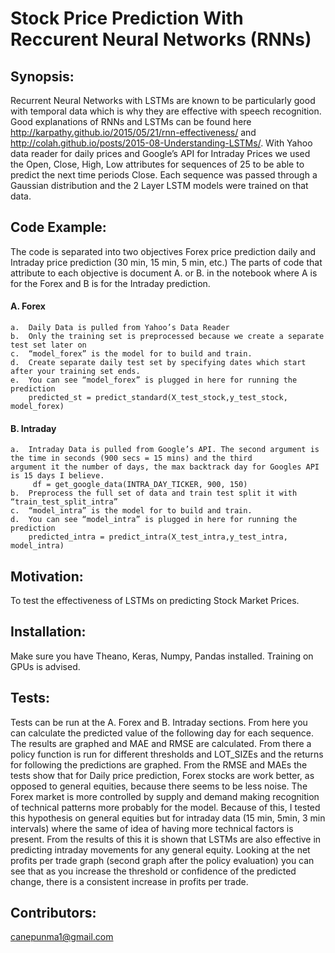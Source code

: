 # Stock Price Prediction With Reccurent Neural Networks (RNNs)

## Synopsis:
Recurrent Neural Networks with LSTMs are known to be particularly good with temporal data which is why they are effective with speech recognition. Good explanations of RNNs and LSTMs can be found here http://karpathy.github.io/2015/05/21/rnn-effectiveness/ and http://colah.github.io/posts/2015-08-Understanding-LSTMs/.  With Yahoo data reader for daily prices and Google’s API for Intraday Prices we used the Open, Close, High, Low attributes for sequences of 25 to be able to predict the next time periods Close. Each sequence was passed through a Gaussian distribution and the 2 Layer LSTM models were trained on that data. 


## Code Example:
The code is separated into two objectives Forex price prediction daily and Intraday price prediction (30 min, 15 min, 5 min, etc.) The parts of code that attribute to each objective is document A. or B. in the notebook where A is for the Forex and B is for the Intraday prediction.

#### A.	Forex
    a.	Daily Data is pulled from Yahoo’s Data Reader
    b.	Only the training set is preprocessed because we create a separate test set later on
    c.	“model_forex” is the model for to build and train.
    d.	Create separate daily test set by specifying dates which start after your training set ends.
    e.	You can see “model_forex” is plugged in here for running the prediction
        predicted_st = predict_standard(X_test_stock,y_test_stock, model_forex)
####  B.	Intraday
    a.	Intraday Data is pulled from Google’s API. The second argument is the time in seconds (900 secs = 15 mins) and the third                argument it the number of days, the max backtrack day for Googles API is 15 days I believe.
         df = get_google_data(INTRA_DAY_TICKER, 900, 150)
    b.	Preprocess the full set of data and train test split it with “train_test_split_intra”
    c.	“model_intra” is the model for to build and train.
    d.	You can see “model_intra” is plugged in here for running the prediction
        predicted_intra = predict_intra(X_test_intra,y_test_intra, model_intra)

## Motivation:
To test the effectiveness of LSTMs on predicting Stock Market Prices.

## Installation:
Make sure you have Theano, Keras, Numpy, Pandas installed. Training on GPUs is advised.

## Tests:
Tests can be run at the A. Forex and B. Intraday sections. From here you can calculate the predicted value of the following day for each sequence. The results are graphed and MAE and RMSE are calculated. From there a policy function is run for different thresholds and LOT_SIZEs and the returns for following the predictions are graphed.
From the RMSE and MAEs the tests show that for Daily price prediction, Forex stocks are work better, as opposed to general equities, because there seems to be less noise. The Forex market is more controlled by supply and demand making recognition of technical patterns more probably for the model. Because of this, I tested this hypothesis on general equities but for intraday data (15 min, 5min, 3 min intervals) where the same of idea of having more technical factors is present. From the results of this it is shown that LSTMs are also effective in predicting intraday movements for any general equity. Looking at the net profits per trade graph (second graph after the policy evaluation) you can see that as you increase the threshold or confidence of the predicted change, there is a consistent increase in profits per trade. 

## Contributors:
canepunma1@gmail.com
